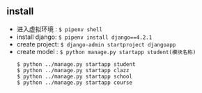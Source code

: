 ## install
* 进入虚拟环境 : `$ pipenv shell`
* install django: `$ pipenv install django==4.2.1`
* create project: `$ django-admin startproject djangoapp`
* create model  : `$ python manage.py startapp student(模块名称)`
  ```
  $ python ../manage.py startapp student
  $ python ../manage.py startapp clazz
  $ python ../manage.py startapp school
  $ python ../manage.py startapp course
  ```